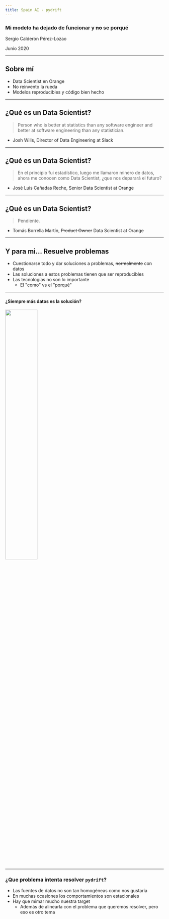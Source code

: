 ```yaml
---
title: Spain AI - pydrift
---
```


### Mi modelo ha dejado de funcionar y ~~no~~ se porqué

Sergio Calderón Pérez-Lozao

Junio 2020

---

## Sobre mí

- Data Scientist en Orange
- No reinvento la rueda
- Modelos reproducibles y código bien hecho

---

## ¿Qué es un Data Scientist?

> Person who is better at statistics than any software engineer and better at software engineering than any statistician.

- Josh Wills, Director of Data Engineering at Slack

----

## ¿Qué es un Data Scientist?

> En el principio fui estadístico, luego me llamaron minero de datos, ahora me conocen como Data Scientist, ¿que nos deparará el futuro?

- José Luis Cañadas Reche, Senior Data Scientist at Orange

----

## ¿Qué es un Data Scientist?

> Pendiente.

- Tomás Borrella Martín, ~~Product Owner~~ Data Scientist at Orange

----

## Y para mi... Resuelve problemas

- Cuestionarse todo y dar soluciones a problemas, ~~normalmente~~ con datos
- Las soluciones a estos problemas tienen que ser reproducibles
- Las tecnologías no son lo importante
    - El "como" vs el "porqué"

---

#### ¿Siempre más datos es la solución?

<img src="https://imgs.xkcd.com/comics/machine_learning_2x.png" width="45%">

---

### ¿Que problema intenta resolver `pydrift`?

- Las fuentes de datos no son tan homogéneas como nos gustaría
- En muchas ocasiones los comportamientos son estacionales
- Hay que mimar mucho nuestra target
    - Además de alinearla con el problema que queremos resolver, pero eso es otro tema
